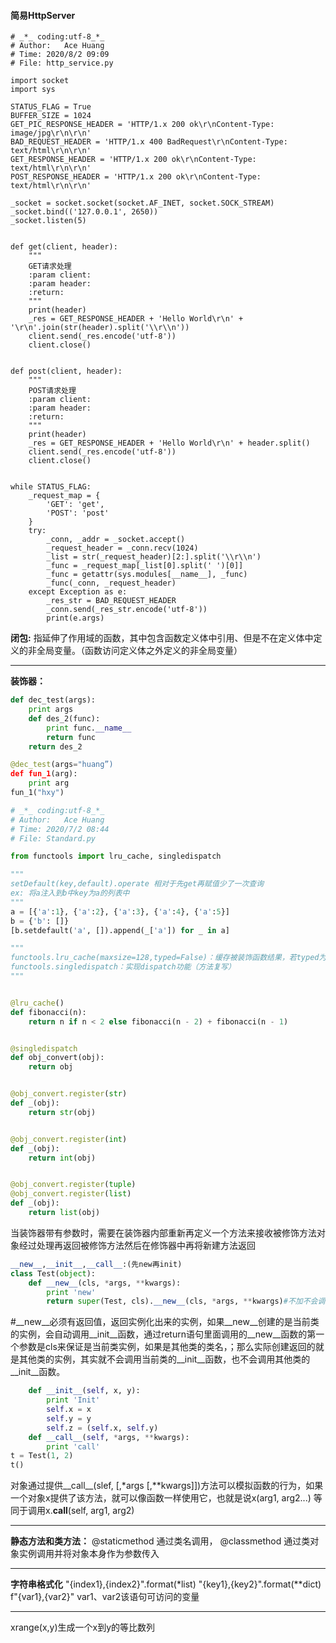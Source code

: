 #### 简易HttpServer
```
# _*_ coding:utf-8_*_
# Author:   Ace Huang
# Time: 2020/8/2 09:09
# File: http_service.py

import socket
import sys

STATUS_FLAG = True
BUFFER_SIZE = 1024
GET_PIC_RESPONSE_HEADER = 'HTTP/1.x 200 ok\r\nContent-Type: image/jpg\r\n\r\n'
BAD_REQUEST_HEADER = 'HTTP/1.x 400 BadRequest\r\nContent-Type: text/html\r\n\r\n'
GET_RESPONSE_HEADER = 'HTTP/1.x 200 ok\r\nContent-Type: text/html\r\n\r\n'
POST_RESPONSE_HEADER = 'HTTP/1.x 200 ok\r\nContent-Type: text/html\r\n\r\n'

_socket = socket.socket(socket.AF_INET, socket.SOCK_STREAM)
_socket.bind(('127.0.0.1', 2650))
_socket.listen(5)


def get(client, header):
    """
    GET请求处理
    :param client:
    :param header:
    :return:
    """
    print(header)
    _res = GET_RESPONSE_HEADER + 'Hello World\r\n' + '\r\n'.join(str(header).split('\\r\\n'))
    client.send(_res.encode('utf-8'))
    client.close()


def post(client, header):
    """
    POST请求处理
    :param client:
    :param header:
    :return:
    """
    print(header)
    _res = GET_RESPONSE_HEADER + 'Hello World\r\n' + header.split()
    client.send(_res.encode('utf-8'))
    client.close()


while STATUS_FLAG:
    _request_map = {
        'GET': 'get',
        'POST': 'post'
    }
    try:
        _conn, _addr = _socket.accept()
        _request_header = _conn.recv(1024)
        _list = str(_request_header)[2:].split('\\r\\n')
        _func = _request_map[_list[0].split(' ')[0]]
        _func = getattr(sys.modules[__name__], _func)
        _func(_conn, _request_header)
    except Exception as e:
        _res_str = BAD_REQUEST_HEADER
        _conn.send(_res_str.encode('utf-8'))
        print(e.args)

```

**闭包:**
指延伸了作用域的函数，其中包含函数定义体中引用、但是不在定义体中定义的非全局变量。（函数访问定义体之外定义的非全局变量）
***
**装饰器：**
```python
def dec_test(args):
    print args
    def des_2(func):
        print func.__name__
        return func
    return des_2

@dec_test(args="huang”)
def fun_1(arg):
    print arg
fun_1("hxy")
```
```python
# _*_ coding:utf-8_*_
# Author:   Ace Huang
# Time: 2020/7/2 08:44
# File: Standard.py

from functools import lru_cache, singledispatch

"""
setDefault(key,default).operate 相对于先get再赋值少了一次查询
ex: 将a注入到b中key为a的列表中
"""
a = [{'a':1}, {'a':2}, {'a':3}, {'a':4}, {'a':5}]
b = {'b': []}
[b.setdefault('a', []).append(_['a']) for _ in a]

"""
functools.lru_cache(maxsize=128,typed=False)：缓存被装饰函数结果，若typed为True则将结果分开保存
functools.singledispatch：实现dispatch功能（方法复写）
"""


@lru_cache()
def fibonacci(n):
    return n if n < 2 else fibonacci(n - 2) + fibonacci(n - 1)


@singledispatch
def obj_convert(obj):
    return obj


@obj_convert.register(str)
def _(obj):
    return str(obj)


@obj_convert.register(int)
def _(obj):
    return int(obj)


@obj_convert.register(tuple)
@obj_convert.register(list)
def _(obj):
    return list(obj)


```











当装饰器带有参数时，需要在装饰器内部重新再定义一个方法来接收被修饰方法对象经过处理再返回被修饰方法然后在修饰器中再将新建方法返回
```python
__new__,__init__,__call__:(先new再init)
class Test(object):
    def __new__(cls, *args, **kwargs):
        print 'new'
        return super(Test, cls).__new__(cls, *args, **kwargs)#不加不会调用用init方法
```
#__new__必须有返回值，返回实例化出来的实例，如果__new__创建的是当前类的实例，会自动调用__init__函数，通过return语句里面调用的__new__函数的第一个参数是cls来保证是当前类实例，如果是其他类的类名，；那么实际创建返回的就是其他类的实例，其实就不会调用当前类的__init__函数，也不会调用其他类的__init__函数。

```python
    def __init__(self, x, y):
        print 'Init'
        self.x = x
        self.y = y
        self.z = (self.x, self.y)
    def __call__(self, *args, **kwargs):
        print 'call'
t = Test(1, 2)
t()
```
对象通过提供__call__(slef, [,*args [,**kwargs]])方法可以模拟函数的行为，如果一个对象x提供了该方法，就可以像函数一样使用它，也就是说x(arg1, arg2...) 等同于调用x.__call__(self, arg1, arg2) 
***
**静态方法和类方法：**
@staticmethod 通过类名调用，
@classmethod    通过类对象实例调用并将对象本身作为参数传入
***
**字符串格式化**
"{index1},{index2}".format(*list)
"{key1},{key2}".format(**dict)
f"{var1},{var2}" var1、var2该语句可访问的变量
***
xrange(x,y)生成一个x到y的等比数列